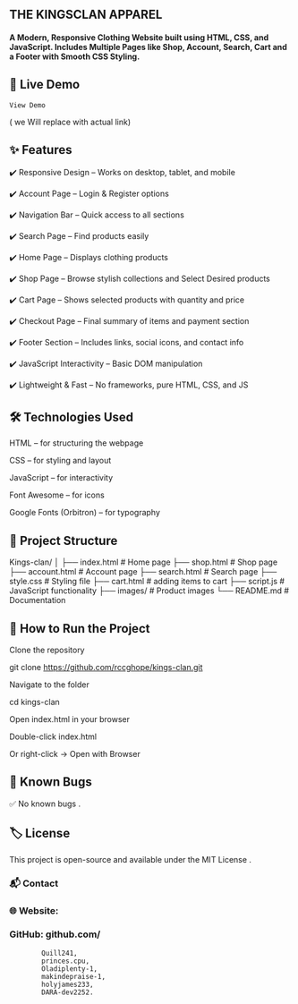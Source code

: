 
## THE KINGSCLAN APPAREL

#### A Modern, Responsive Clothing Website built using HTML, CSS, and JavaScript. Includes Multiple Pages like Shop, Account, Search, Cart and a Footer with Smooth CSS Styling.

## 🔗 Live Demo

    View Demo
 ( we Will replace with actual link)

## ✨ Features

✔️ Responsive Design – Works on desktop, tablet, and mobile

✔️ Account Page – Login & Register options

✔️ Navigation Bar – Quick access to all sections

✔️ Search Page – Find products easily

✔️ Home Page – Displays clothing products

✔️ Shop Page – Browse stylish collections and Select Desired products

✔️ Cart Page – Shows selected products with quantity and price

✔️ Checkout Page – Final summary of items and payment section

✔️ Footer Section – Includes links, social icons, and contact info

✔️ JavaScript Interactivity – Basic DOM manipulation

✔️ Lightweight & Fast – No frameworks, pure HTML, CSS, and JS


## 🛠️ Technologies Used

HTML – for structuring the webpage

CSS – for styling and layout

JavaScript – for interactivity

Font Awesome – for icons

Google Fonts (Orbitron) – for typography



## 📂 Project Structure
Kings-clan/
│
├── index.html           # Home page
├── shop.html            # Shop page
├── account.html         # Account page
├── search.html          # Search page
├── style.css            # Styling file
├── cart.html            # adding items to cart
├── script.js            # JavaScript functionality
├── images/              # Product images
└── README.md            # Documentation

## 🚀 How to Run the Project

Clone the repository

git clone https://github.com/rccghope/kings-clan.git


Navigate to the folder

cd kings-clan


Open index.html in your browser

Double-click index.html

Or right-click → Open with Browser



## 🐞 Known Bugs

✅ No known bugs .


## 🏷️ License

This project is open-source and available under the MIT License
.

### 📬 Contact

### 🌐 Website: 


###  GitHub: github.com/
            Quill241,
            princes.cpu,
            Oladiplenty-1,
            makindepraise-1,
            holyjames233,
            DARA-dev2252.



